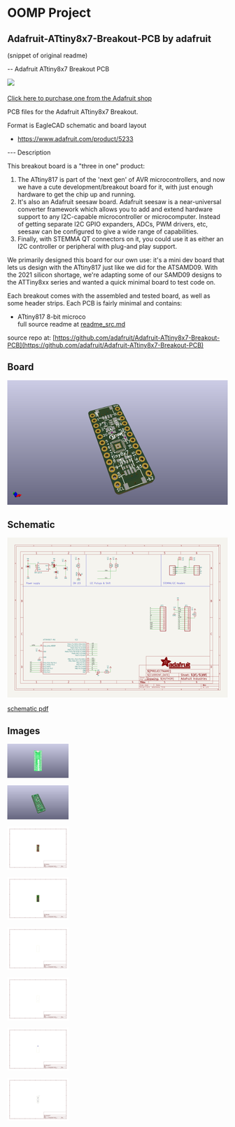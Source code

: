 # OOMP Project  
## Adafruit-ATtiny8x7-Breakout-PCB  by adafruit  
  
(snippet of original readme)  
  
-- Adafruit ATtiny8x7 Breakout PCB  
  
<a href="http://www.adafruit.com/products/5233"><img src="assets/5233.jpg?raw=true" width="500px"><br/>  
Click here to purchase one from the Adafruit shop</a>  
  
PCB files for the Adafruit ATtiny8x7 Breakout.   
  
Format is EagleCAD schematic and board layout  
* https://www.adafruit.com/product/5233  
  
--- Description  
  
This breakout board is a "three in one" product:  
  
1. The ATtiny817 is part of the 'next gen' of AVR microcontrollers, and now we have a cute development/breakout board for it, with just enough hardware to get the chip up and running.  
2. It's also an Adafruit seesaw board. Adafruit seesaw is a near-universal converter framework which allows you to add and extend hardware support to any I2C-capable microcontroller or microcomputer. Instead of getting separate I2C GPIO expanders, ADCs, PWM drivers, etc, seesaw can be configured to give a wide range of capabilities.  
3. Finally, with STEMMA QT connectors on it, you could use it as either an I2C controller or peripheral with plug-and play support.  
  
We primarily designed this board for our own use: it's a mini dev board that lets us design with the ATtiny817 just like we did for the ATSAMD09. With the 2021 silicon shortage, we're adapting some of our SAMD09 designs to the ATTiny8xx series and wanted a quick minimal board to test code on.  
  
Each breakout comes with the assembled and tested board, as well as some header strips. Each PCB is fairly minimal and contains:  
  
* ATtiny817 8-bit microco  
  full source readme at [readme_src.md](readme_src.md)  
  
source repo at: [https://github.com/adafruit/Adafruit-ATtiny8x7-Breakout-PCB](https://github.com/adafruit/Adafruit-ATtiny8x7-Breakout-PCB)  
## Board  
  
[![working_3d.png](working_3d_600.png)](working_3d.png)  
## Schematic  
  
[![working_schematic.png](working_schematic_600.png)](working_schematic.png)  
  
[schematic pdf](working_schematic.pdf)  
## Images  
  
[![working_3D_bottom.png](working_3D_bottom_140.png)](working_3D_bottom.png)  
  
[![working_3D_top.png](working_3D_top_140.png)](working_3D_top.png)  
  
[![working_assembly_page_01.png](working_assembly_page_01_140.png)](working_assembly_page_01.png)  
  
[![working_assembly_page_02.png](working_assembly_page_02_140.png)](working_assembly_page_02.png)  
  
[![working_assembly_page_03.png](working_assembly_page_03_140.png)](working_assembly_page_03.png)  
  
[![working_assembly_page_04.png](working_assembly_page_04_140.png)](working_assembly_page_04.png)  
  
[![working_assembly_page_05.png](working_assembly_page_05_140.png)](working_assembly_page_05.png)  
  
[![working_assembly_page_06.png](working_assembly_page_06_140.png)](working_assembly_page_06.png)  
